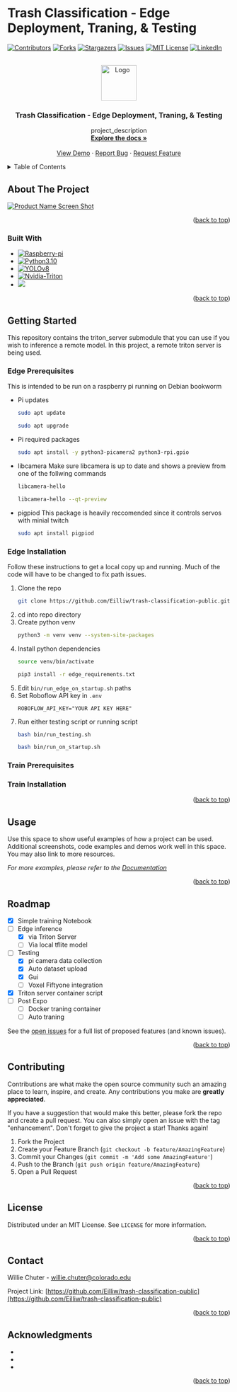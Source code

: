 # Trash Classification - Edge Deployment, Traning, & Testing
<!-- Improved compatibility of back to top link: See: https://github.com/othneildrew/Best-README-Template/pull/73 -->
<a name="readme-top"></a>
<!--
*** Thanks for checking out the Best-README-Template. If you have a suggestion
*** that would make this better, please fork the repo and create a pull request
*** or simply open an issue with the tag "enhancement".
*** Don't forget to give the project a star!
*** Thanks again! Now go create something AMAZING! :D
-->



<!-- PROJECT SHIELDS -->
<!--
*** I'm using markdown "reference style" links for readability.
*** Reference links are enclosed in brackets [ ] instead of parentheses ( ).
*** See the bottom of this document for the declaration of the reference variables
*** for contributors-url, forks-url, etc. This is an optional, concise syntax you may use.
*** https://www.markdownguide.org/basic-syntax/#reference-style-links
-->
[![Contributors][contributors-shield]][contributors-url]
[![Forks][forks-shield]][forks-url]
[![Stargazers][stars-shield]][stars-url]
[![Issues][issues-shield]][issues-url]
[![MIT License][license-shield]][license-url]
[![LinkedIn][linkedin-shield]][linkedin-url]



<!-- PROJECT LOGO -->
<br />
<div align="center">
  <a href="https://github.com/Eilliw/trash-classification-public">
    <img src="images/logo.png" alt="Logo" width="80" height="80">
  </a>

<h3 align="center">Trash Classification - Edge Deployment, Traning, & Testing</h3>

  <p align="center">
    project_description
    <br />
    <a href="https://github.com/Eilliw/trash-classification-public"><strong>Explore the docs »</strong></a>
    <br />
    <br />
    <a href="https://github.com/Eilliw/trash-classification-public">View Demo</a>
    ·
    <a href="https://github.com/Eilliw/trash-classification-public/issues">Report Bug</a>
    ·
    <a href="https://github.com/Eilliw/trash-classification-public/issues">Request Feature</a>
  </p>
</div>



<!-- TABLE OF CONTENTS -->
<details>
  <summary>Table of Contents</summary>
  <ol>
    <li>
      <a href="#about-the-project">About The Project</a>
      <ul>
        <li><a href="#built-with">Built With</a></li>
      </ul>
    </li>
    <li>
      <a href="#getting-started">Getting Started</a>
      <ul>
        <li><a href="#edge-prerequisites">Edge Prerequisites</a></li>
        <li><a href="#edge-installation">Edge Installation</a></li>
        <li><a href="#train-prerequisites">Train Prerequisites</a></li>
        <li><a href="#train-installation">Train Installation</a></li>
      </ul>
    </li>
    <li><a href="#usage">Usage</a></li>
    <li><a href="#roadmap">Roadmap</a></li>
    <li><a href="#contributing">Contributing</a></li>
    <li><a href="#license">License</a></li>
    <li><a href="#contact">Contact</a></li>
    <li><a href="#acknowledgments">Acknowledgments</a></li>
  </ol>
</details>



<!-- ABOUT THE PROJECT -->
## About The Project

[![Product Name Screen Shot][product-screenshot]](https://example.com)


<p align="right">(<a href="#readme-top">back to top</a>)</p>



### Built With

* [![Raspberry-pi][Rasp]][Rasp-url]
* [![Python3.10][Python]][Python-url]
* [![YOLOv8][Ultralytics]][Ultralytics-url]
* [![Nvidia-Triton][Nvidia]][Triton-url]
* <a href="https://universe.roboflow.com/trashclassification-tayqe/trash-vs-recycling-pi-cam">
    <img src="https://app.roboflow.com/images/download-dataset-badge.svg"></img>
</a>

<p align="right">(<a href="#readme-top">back to top</a>)</p>



<!-- GETTING STARTED -->
## Getting Started

This repository contains the triton_server submodule that you can use if you wish to inference a remote model. 
In this project, a remote triton server is being used.

### Edge Prerequisites

This is intended to be run on a raspberry pi running on Debian bookworm
* Pi updates
   ```sh
   sudo apt update
   ```
    ```sh
    sudo apt upgrade
    ```
* Pi required packages
  ```sh
  sudo apt install -y python3-picamera2 python3-rpi.gpio
  ```
* libcamera
  Make sure libcamera is up to date and shows a preview from one of the follwing commands
   ```sh
   libcamera-hello
   ```
   ```sh
   libcamera-hello --qt-preview
   ```
* pigpiod
   This package is heavily reccomended since it controls servos with minial twitch
   ```sh
   sudo apt install pigpiod
   ```
### Edge Installation

Follow these instructions to get a local copy up and running. 
Much of the code will have to be changed to fix path issues.

1. Clone the repo
   ```sh
   git clone https://github.com/Eilliw/trash-classification-public.git
   ```
2. cd into repo directory
3. Create python venv
   ```sh
   python3 -m venv venv --system-site-packages
   ```
4. Install python dependencies
   ```sh
   source venv/bin/activate
   ```
   ```sh
   pip3 install -r edge_requirements.txt
   ```
5. Edit `bin/run_edge_on_startup.sh` paths
6. Set Roboflow API key in `.env`
   ```env
   ROBOFLOW_API_KEY="YOUR API KEY HERE"
   ```
7. Run either testing script or running script
   ```sh
   bash bin/run_testing.sh
   ```
   ```sh
   bash bin/run_on_startup.sh
   ```
### Train Prerequisites

### Train Installation
<p align="right">(<a href="#readme-top">back to top</a>)</p>



<!-- USAGE EXAMPLES -->
## Usage

Use this space to show useful examples of how a project can be used. Additional screenshots, code examples and demos work well in this space. You may also link to more resources.

_For more examples, please refer to the [Documentation](https://example.com)_

<p align="right">(<a href="#readme-top">back to top</a>)</p>



<!-- ROADMAP -->
## Roadmap

- [x] Simple training Notebook
- [ ] Edge inference
    - [x] via Triton Server
    - [ ] Via local tflite model
- [ ] Testing
    - [x] pi camera data collection
    - [x] Auto dataset upload
    - [x] Gui
    - [ ] Voxel Fiftyone integration
- [x] Triton server container script
- [ ] Post Expo
    - [ ] Docker traning container
    - [ ] Auto traning

See the [open issues](https://github.com/Eilliw/trash-classification-public/issues) for a full list of proposed features (and known issues).

<p align="right">(<a href="#readme-top">back to top</a>)</p>



<!-- CONTRIBUTING -->
## Contributing

Contributions are what make the open source community such an amazing place to learn, inspire, and create. Any contributions you make are **greatly appreciated**.

If you have a suggestion that would make this better, please fork the repo and create a pull request. You can also simply open an issue with the tag "enhancement".
Don't forget to give the project a star! Thanks again!

1. Fork the Project
2. Create your Feature Branch (`git checkout -b feature/AmazingFeature`)
3. Commit your Changes (`git commit -m 'Add some AmazingFeature'`)
4. Push to the Branch (`git push origin feature/AmazingFeature`)
5. Open a Pull Request

<p align="right">(<a href="#readme-top">back to top</a>)</p>



<!-- LICENSE -->
## License

Distributed under an MIT License. See `LICENSE` for more information.

<p align="right">(<a href="#readme-top">back to top</a>)</p>



<!-- CONTACT -->
## Contact

<!-- Your Name - [@twitter_handle](https://twitter.com/twitter_handle) - willie.chuter@colorado.edu -->
Willie Chuter - willie.chuter@colorado.edu

Project Link: [https://github.com/Eilliw/trash-classification-public](https://github.com/Eilliw/trash-classification-public)

<p align="right">(<a href="#readme-top">back to top</a>)</p>



<!-- ACKNOWLEDGMENTS -->
## Acknowledgments

* []()
* []()
* []()

<p align="right">(<a href="#readme-top">back to top</a>)</p>



<!-- MARKDOWN LINKS & IMAGES -->
<!-- https://www.markdownguide.org/basic-syntax/#reference-style-links -->
[repo]: trash-classification-public
[username]: Eilliw

[contributors-shield]: https://img.shields.io/github/contributors/Eilliw/trash-classification-public.svg?style=for-the-badge
[contributors-url]: https://github.com/Eilliw/trash-classification-public/graphs/contributors
[forks-shield]: https://img.shields.io/github/forks/Eilliw/trash-classification-public.svg?style=for-the-badge
[forks-url]: https://github.com/Eilliw/trash-classification-public/network/members
[stars-shield]: https://img.shields.io/github/stars/Eilliw/trash-classification-public.svg?style=for-the-badge
[stars-url]: https://github.com/Eilliw/trash-classification-public/stargazers
[issues-shield]: https://img.shields.io/github/issues/Eilliw/trash-classification-public.svg?style=for-the-badge
[issues-url]: https://github.com/Eilliw/trash-classification-public/issues
[license-shield]: https://img.shields.io/github/license/Eilliw/trash-classification-public.svg?style=for-the-badge
[license-url]: https://github.com/Eilliw/trash-classification-public/blob/master/LICENSE
[linkedin-shield]: https://img.shields.io/badge/-LinkedIn-black.svg?style=for-the-badge&logo=linkedin&colorB=555
[linkedin-url]: https://www.linkedin.com/in/willie-chuter
[product-screenshot]: images/screenshot.png

[Rasp]: https://img.shields.io/badge/Raspberry--pi(64bit)-e77499?style=for-the-badge&logo=raspberrypi&logoColor=A22846
[Rasp-url]: https://www.raspberrypi.com/software/operating-systems/#raspberry-pi-os-64-bit

[Python]: https://img.shields.io/badge/Python3.10-000000?style=for-the-badge&logo=python&logoColor=#3776AB
[Python-url]: https://www.python.org/downloads/

[Ultralytics]: https://img.shields.io/badge/Ultralytics--YOLOv8-0000FF?style=for-the-badge&logo=pytorch&logoColor=#EE4C2C
[Ultralytics-url]: https://github.com/ultralytics/ultralytics/

[Nvidia]: https://img.shields.io/badge/Nvidia-Triton-808080?style=for-the-badge&logo=nvidia&logoColor=#76B900
[Triton-url]: https://catalog.ngc.nvidia.com/orgs/nvidia/containers/tritonserver



[Next.js]: https://img.shields.io/badge/next.js-000000?style=for-the-badge&logo=nextdotjs&logoColor=white
[Next-url]: https://nextjs.org/
[React.js]: https://img.shields.io/badge/React-20232A?style=for-the-badge&logo=react&logoColor=61DAFB
[React-url]: https://reactjs.org/
[Vue.js]: https://img.shields.io/badge/Vue.js-35495E?style=for-the-badge&logo=vuedotjs&logoColor=4FC08D
[Vue-url]: https://vuejs.org/
[Angular.io]: https://img.shields.io/badge/Angular-DD0031?style=for-the-badge&logo=angular&logoColor=white
[Angular-url]: https://angular.io/
[Svelte.dev]: https://img.shields.io/badge/Svelte-4A4A55?style=for-the-badge&logo=svelte&logoColor=FF3E00
[Svelte-url]: https://svelte.dev/
[Laravel.com]: https://img.shields.io/badge/Laravel-FF2D20?style=for-the-badge&logo=laravel&logoColor=white
[Laravel-url]: https://laravel.com
[Bootstrap.com]: https://img.shields.io/badge/Bootstrap-563D7C?style=for-the-badge&logo=bootstrap&logoColor=white
[Bootstrap-url]: https://getbootstrap.com
[JQuery.com]: https://img.shields.io/badge/jQuery-0769AD?style=for-the-badge&logo=jquery&logoColor=white
[JQuery-url]: https://jquery.com 
